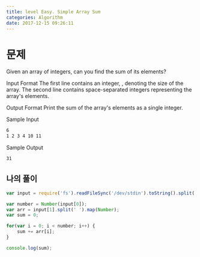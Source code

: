 ```yaml
---
title: level Easy. Simple Array Sum
categories: Algorithm
date: 2017-12-15 09:26:11
---
```


# 문제
Given an array of integers, can you find the sum of its elements?

Input Format
The first line contains an integer, , denoting the size of the array.
The second line contains space-separated integers representing the array's elements.

Output Format
Print the sum of the array's elements as a single integer. 

Sample Input
```bash
6
1 2 3 4 10 11
```

Sample Output
```bash
31
```

## 나의 풀이
```javascript
var input = require('fs').readFileSync('/dev/stdin').toString().split('\n');

var number = Number(input[0]);
var arr = input[1].split(' ').map(Number);
var sum = 0;

for(var i = 0; i < number; i++) {
    sum += arr[i];
}

console.log(sum);
```